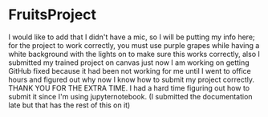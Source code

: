 # FruitsProject
 I would like to add that I didn't have a mic, so I will be putting my info here; for the project to work correctly, you must use purple grapes while having a white background with the lights on to make sure this works correctly, also I submitted my trained project on canvas just now I am working on getting GitHub fixed because it had been not working for me until I went to office hours and figured out why now I know how to submit my project correctly. THANK YOU FOR THE EXTRA TIME. I had a hard time figuring out how to submit it since I'm using jupyternotebook.
(I submitted the documentation late but that has the rest of this on it)
